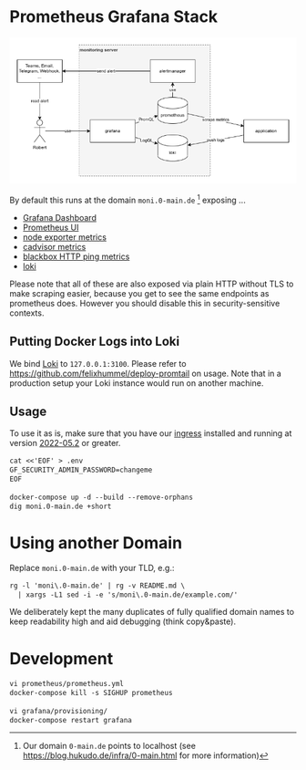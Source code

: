 # Prometheus Grafana Stack
![overview](overview.drawio.png)

By default this runs at the domain `moni.0-main.de` [^0-main.de] exposing ...

- [Grafana Dashboard](https://grafana.moni.0-main.de/dashboards)
- [Prometheus UI](https://prometheus.moni.0-main.de/targets)
- [node exporter metrics](https://node.moni.0-main.de/metrics)
- [cadvisor metrics](https://cadvisor.moni.0-main.de/metrics)
- [blackbox HTTP ping
  metrics](https://blackbox.moni.0-main.de/probe?module=http_any&target=https://hukudo.de)
- [loki](https://loki.moni.0-main.de/ready)

[^0-main.de]: Our domain `0-main.de` points to localhost (see
              https://blog.hukudo.de/infra/0-main.html for more information)

Please note that all of these are also exposed via plain HTTP without TLS to
make scraping easier, because you get to see the same endpoints as prometheus
does. However you should disable this in security-sensitive contexts.

## Putting Docker Logs into Loki
We bind [Loki][] to `127.0.0.1:3100`. Please refer to
https://github.com/felixhummel/deploy-promtail on usage. Note that in a
production setup your Loki instance would run on another machine.

[Loki]: https://grafana.com/docs/loki/latest/

## Usage
To use it as is, make sure that you have our [ingress][] installed and running 
at version [2022-05.2](https://gitlab.com/hukudo/ingress/-/tags/2022-05.2) or
greater.
```
cat <<'EOF' > .env
GF_SECURITY_ADMIN_PASSWORD=changeme
EOF

docker-compose up -d --build --remove-orphans
dig moni.0-main.de +short
```

[ingress]: https://gitlab.com/hukudo/ingress


# Using another Domain
Replace `moni.0-main.de` with your TLD, e.g.:
```
rg -l 'moni\.0-main.de' | rg -v README.md \
  | xargs -L1 sed -i -e 's/moni\.0-main.de/example.com/'
```

We deliberately kept the many duplicates of fully qualified domain names to
keep readability high and aid debugging (think copy&paste).


# Development
```
vi prometheus/prometheus.yml
docker-compose kill -s SIGHUP prometheus

vi grafana/provisioning/
docker-compose restart grafana
```
